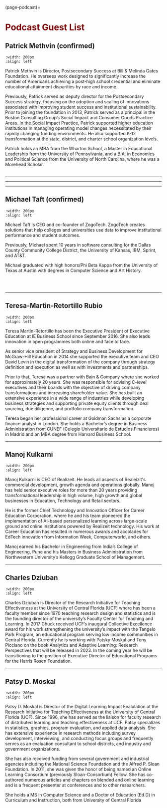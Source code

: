 (page-podcast)=

# <font color = "maroon"> Podcast Guest List</font>

## Patrick Methvin (confirmed)

```{image} /images/patrickmethvin.jpg
:width: 200px
:align: left
```

Patrick Methvin is Director, Postsecondary Success at Bill & Melinda Gates Foundation. He oversees work designed to significantly increase the number of Americans achieving a post-high school credential and eliminate educational attainment disparities by race and income. 

Previously, Patrick served as deputy director for the Postsecondary Success strategy, focusing on the adoption and scaling of innovations associated with improving student success and institutional sustainability. Prior to joining the foundation in 2013, Patrick served as a principal in the Boston Consulting Group’s Social Impact and Consumer Goods Practice Areas. In the Social Impact Practice, Patrick supported higher education institutions in managing operating model changes necessitated by their rapidly changing funding environments. He also supported K-12 transformation at the state, district, and charter school organization levels.


Patrick holds an MBA from the Wharton School, a Master in Educational Leadership from the University of Pennsylvania, and a B.A. in Economics and Political Science from the University of North Carolina, where he was a Morehead Scholar.
<br><br>
___
---

___


## Michael Taft (confirmed)

```{image} /images/michaeltaft.jpg
:width: 200px
:align: left
```

Michael Taft is CEO and co-founder of ZogoTech. ZogoTech creates solutions that help colleges and universities use data to improve institutional performance and student outcomes. 

Previously, Michael spent 10 years in software consulting for the Dallas County Community College District, the University of Kansas, IBM, Sprint, and AT&T.

Michael graduated with high honors/Phi Beta Kappa from the University of Texas at Austin with degrees in Computer Science and Art History.

<br><br>

---

## Teresa-Martin-Retortillo Rubio

```{image} /images/martinretortillo.jpg
:width: 200px
:align: left
```

Teresa Martín-Retortillo has been the Executive President of Executive Education at IE Business School since September 2016. She also leads innovation in open programmes both online and face to face.

As senior vice president of Strategy and Business Development for McGraw-Hill Education in 2014 she supported the executive team and CEO David Levin in the digital transformation of the company through strategy definition and execution as well as with investments and partnerships. 

Prior to that, Teresa was a partner with Bain & Company where she worked for approximately 20 years. She was responsible for advising C-level executives and their boards with the objective of driving company transformations and increasing shareholder value. She has built an extensive experience in a wide range of industries while developing business strategies and supporting private equity clients through deal sourcing, due diligence, and portfolio company transformation.

Teresa began her professional career at Goldman Sachs as a corporate finance analyst in London. She holds a Bachelor’s degree in Business Administration from CUNEF (Colegio Universitario de Estudios Financieros) in Madrid and an MBA degree from Harvard Business School.

---
## Manoj Kulkarni

```{image} /images/manojkulkarni.jpg
:width: 200px
:align: left
```
Manoj Kulkarni is CEO of Realizeit. He leads all aspects of Realeizit's commercial development, growth agenda and operations globally. Manoj has held senior executive roles for more than 20 years providing transformational leadership in high volume, high growth and global businesses in Education, Technology and Retail sectors.

He is the former Chief Technology and Innovation Officer for Career Education Corporation, where he and his team pioneered the implementation of AI-based personalized learning across large-scale ground and online institutions powered by Realizeit technology. His work at Career Education has resulted in numerous awards and accolades for EdTech innovation from Information Week, Computerworld, and others.

Manoj earned his Bachelor in Engineering from India’s College of Engineering, Pune and his Masters in Business Administration from Northwestern University’s Kellogg Graduate School of Management.

---

## Charles Dziuban

```{image} /images/charlesdziuban.jpg
:width: 200px
:align: left
```

Charles Dziuban is Director of the Research Initiative for Teaching Effectiveness at the University of Central Florida (UCF) where has been a faculty member since 1970 teaching research design and statistics and is the founding director of the university’s Faculty Center for Teaching and Learning. In 2017 Chuck received UCF’s inaugural Collective Excellence award for his work strengthening the university’s impact with the Tangelo Park Program, an educational program serving low income communities in Central Florida. Currently he is working with Patsky Moskal and Tony Picciano on the book Analytics and Adaptive Learning: Research Perspectives that will be released in 2023. In the coming year he will be transitioning to the position of Executive Director of Educational Programs for the Harris Rosen Foundation.

---

## Patsy D. Moskal

```{image} /images/patsymoskal.png
:width: 200px
:align: left
```

Patsy D. Moskal is Director of the Digital Learning Impact Evalulation at the Research Initiative for Teaching Effectiveness at the University of Central Florida (UCF). Since 1996, she has served as the liaison for faculty research of distributed learning and teaching effectiveness at UCF. Patsy specializes in statistics, graphics, program evaluation, and applied data analysis. She has extensive experience in research methods including survey development, interviewing, and conducting focus groups and frequently serves as an evaluation consultant to school districts, and industry and government organizations. 

She has also received funding from several government and industrial agencies including the National Science Foundation and the Alfred P. Sloan Foundation. In 2011, she was given the honor of being named an Online Learning Consortium (previously Sloan-Consortium) Fellow. She has co-authored numerous articles and chapters on blended and online learning and is a frequent presenter at conferences and to other researchers.

She holds a MS in Computer Science and a Doctor of Education (Ed.D) in Curriculum and Instruction, both from University of Central Florida